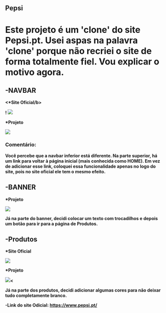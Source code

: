 ## Pepsi
<h1>Este projeto é um <strong>'clone'</strong> do site Pepsi.pt. Usei aspas na palavra 'clone' porque não recriei o site de forma totalmente fiel. Vou explicar o motivo agora.</h1>


<h2>-NAVBAR</h2>
<p> <b><*Site Oficial/b></p>!
<img src="https://github.com/user-attachments/assets/52ac6064-bd22-45aa-8f54-03370ab16465" />
<p>*Projeto</p>      
<img src="https://github.com/user-attachments/assets/b0fca20d-41b5-49f3-82ad-aa2e5441b6e4" />  
<h3>Comentário:</h3>
<p>
  Você percebe que a navbar inferior está diferente. Na parte superior, há um link para voltar à página inicial (mais conhecida como HOME). Em vez de adicionar esse link, coloquei essa funcionalidade apenas no logo   do site, pois no site oficial ele tem o mesmo efeito.
</p>

<h2>-BANNER</h2>
<p>*Projeto</p>
<img src="https://github.com/user-attachments/assets/82cbf33f-0e9e-43c6-93c0-05e23896a837" />
<p>
  Já na parte do banner, decidi colocar um texto com trocadilhos e depois um botão para ir para a página de Produtos.
</p>

<h2>-Produtos</h2>
<p>*Site Oficial</p>
<img src="https://github.com/user-attachments/assets/4782afb3-e0de-422b-9f6e-2a5416bb4921" />
<p>*Projeto</p>
<img src="https://github.com/user-attachments/assets/f8b9a6e8-20c0-4bef-9477-43a6fe9f38a0" /><
<p>
  Já na parte dos produtos, decidi adicionar algumas cores para não deixar tudo completamente branco.
</p>

-Link do site Odicial: https://www.pepsi.pt/

